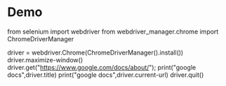 # Demo

from selenium import webdriver
from webdriver_manager.chrome import ChromeDriverManager

driver = webdriver.Chrome(ChromeDriverManager().install())
driver.maximize-window()
driver.get("https://www.google.com/docs/about/");
print("google docs",driver.title)
print("google docs",driver.current-url)
driver.quit()
